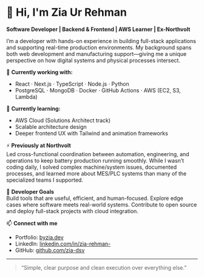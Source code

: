 # 👋 Hi, I'm Zia Ur Rehman

**Software Developer | Backend & Frontend | AWS Learner | Ex-Northvolt**

I’m a developer with hands-on experience in building full-stack applications and supporting real-time production environments. My background spans both web development and manufacturing support—giving me a unique perspective on how digital systems and physical processes intersect.

🔧 **Currently working with:**
- React · Next.js · TypeScript · Node.js · Python  
- PostgreSQL · MongoDB · Docker · GitHub Actions · AWS (EC2, S3, Lambda)

🧠 **Currently learning:**  
- AWS Cloud (Solutions Architect track)  
- Scalable architecture design  
- Deeper frontend UX with Tailwind and animation frameworks

⚡ **Previously at Northvolt**  
Led cross-functional coordination between automation, engineering, and operations to keep battery production running smoothly. While I wasn’t coding daily, I solved complex machine/system issues, documented processes, and learned more about MES/PLC systems than many of the specialized teams I supported.

🌱 **Developer Goals**  
Build tools that are useful, efficient, and human-focused. Explore edge cases where software meets real-world systems. Contribute to open source and deploy full-stack projects with cloud integration.

📫 **Connect with me**
- Portfolio: [byzia.dev](https://www.byzia.dev/)
- LinkedIn: [linkedin.com/in/zia-rehman-](https://www.linkedin.com/in/zia-rehman-/)
- GitHub: [github.com/zia-dsv](https://github.com/zia-dsv)

---

> “Simple, clear purpose and clean execution over everything else.”
